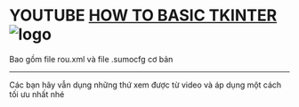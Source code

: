 # YOUTUBE [HOW TO BASIC TKINTER](https://www.youtube.com/watch?v=6wNetztNV10) ![logo](https://www.eclipse.org/sumo/images/logos/sumo-logo-white.svg)

Bao gồm file rou.xml và file .sumocfg cơ bản 
********
Các bạn hãy vẫn dụng những thứ xem được từ video và áp dụng một cách tối ưu nhất nhé 
